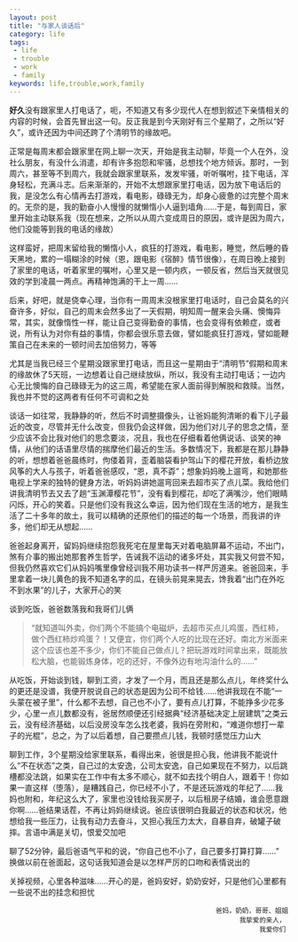 ```yaml
---
layout: post
title: "与家人谈话后"
category: life
tags:
 - life
 - trouble
 - work
 - family
keywords: life,trouble,work,family
---
```

**好久**没有跟家里人打电话了，呃，不知道又有多少现代人在想到叙述下亲情相关的内容的时候，会首先冒出这一句。反正我是到今天刚好有三个星期了，之所以“好久”，或许还因为中间还跨了个清明节的缘故吧。

正常是每周末都会跟家里在网上聊一次天，开始是我主动聊，毕竟一个人在外，没社么朋友，有没什么消遣，却有许多抱怨和牢骚，总想找个地方倾诉。那时，一到周六，甚至等不到周六，我就会跟家里联系，发发牢骚，听听嘱咐，挂下电话，浑身轻松，充满斗志。后来渐渐的，开始不太想跟家里打电话，因为放下电话后的我，是没怎么有心情再去打游戏，看电影，碌碌无为，却身心疲惫的过完整个周末的。无奈的是，我的勤奋小人慢慢的就懒惰小人逼到墙角……于是，每到周日，家里开始主动联系我（现在想来，之所以从周六变成周日的原因，或许是因为周六，他们没能等到我的电话的缘故）

这样蛮好，把周末留给我的懒惰小人，疯狂的打游戏，看电影，睡觉，然后睡的昏天黑地，累的一塌糊涂的时候（恩，跟电影《宿醉》情节很像），在周日晚上接到了家里的电话，听着家里的嘱咐，心里又是一顿内疚，一顿反省，然后当天就很见效的学到凌晨一两点。再精神饱满的干上一周……

后来，好吧，就是侥幸心理，当你有一周周末没根家里打电话时，自己会莫名的兴奋许多，好似，自己的周末会然多出了一天假期，明知周一醒来会头痛、懊悔异常，其实，就像惰性一样，能让自己变得勤奋的事情，也会变得有依赖症，或者说，所有认为对你有益的事情，你都会很乐意去做，譬如能疯狂打游戏，譬如能鞭策自己在未来的一顿时间去加倍努力，等等

尤其是当我已经三个星期没跟家里打电话，而且这一星期由于“清明节”假期和周末的缘故休了5天班，一边想着让自己继续放纵，所以，我没有主动打电话；一边内心无比懊悔的自己碌碌无为的这三周，希望能在家人面前得到解脱和救赎。当然，我也并不觉的这两者有任何不可调和之处

谈话一如往常，我静静的听，然后不时调整摄像头，让爸妈能狗清晰的看下儿子最近的改变，尽管并无什么改变，但我仍会这样做，因为他们对儿子的思念之情，至少应该不会比我对他们的思念要淡，况且，我也在仔细看着他俩说话、谈笑的神情，从他们的话语里尽情的揣摩他们最近的生活。多数情况下，我都是在那儿静静的听，想想着爸爸晨练时，佝偻着背，歪着脑袋看护驾山下的樱花开放，看桥边放风筝的大人与孩子，听着爸爸感叹，“恩，真不孬”；想象妈妈晚上遛弯，和她那些电视上学来的独特的健身方法，听妈妈讲她遛弯回来去超市买了点儿菜。我给他们讲我清明节去又去了趟“玉渊潭樱花节”，没有看到樱花，却吃了满嘴沙，他们眼睛闪烁，开心的笑着。只是他们没有我这么幸运，因为他们现在生活的地方，是我生活了二十多年的故土，我可以精确的还原他们的描述的每一个场景，而我讲的许多，他们却无从想起……

爸爸起身离开，留妈妈继续抱怨我死宅在屋里每天对着电脑屏幕不运动，不出门，煞有介事的搬出她那套养生哲学，告诫我不运动的诸多坏处，其实我又何尝不知，但我仍然喜欢它们从妈妈嘴里像曾经训我不用功读书一样严厉道来。爸爸回来，手里拿着一块儿黄色的我不知道名字的瓜，在镜头前晃来晃去，馋我着“出门在外吃不到水果”的儿子，大家开心的笑

谈到吃饭，爸爸数落我和我哥们儿俩
> “就知道叫外卖，你们两个不能搞个电磁炉，去超市买点儿鸡蛋，西红柿，做个西红柿炒鸡蛋？！又便宜，你们两个人吃的比现在还好。南北方米面来这个应该也差不多少，你们不能自己做点儿？把玩游戏时间拿出来，既能放松大脑，也能锻炼身体，吃的还好，不像外边有地沟油什么的……”

从吃饭，开始谈到钱，聊到工资，才发了一个月，而且还是那么点儿，年终奖什么的更还是没谱，我便开脱说自己的状态是因为公司不给钱……他讲我现在不能“一头蒙在被子里”，什么都不去想，自己也不小了，要有点儿打算，不能挣多少花多少，心里一点儿数都没有，爸居然顺便还引经据典“经济基础决定上层建筑”之类云云，没有经济基础，以后没房没车怎么找老婆，我妈在旁附和，“难道你想打一辈子的光棍”，总之，为了以后着想，自己要攒点儿钱，我顿时感觉压力山大

聊到工作，3个星期没给家里联系，看得出来，爸很是担心我，他讲我不能说什么“不在状态”之类，自己过的太安逸，公司太安逸，自己如果现在不努力，以后跳槽都没法跳，如果实在工作中有太多不顺心，就不如去找个明白人，跟着干！你如果一直这样（堕落），是糟践自己，你已经不小了，不是还玩游戏的年纪了……我妈也附和，年纪这么大了，家里也没钱给我买房子，以后租房子结婚，谁会愿意跟你啊……爸结果话茬，不再让妈妈继续说。爸应该很明白我最近的状态和状况，他想给我一些压力，让我有动力去奋斗，又担心我压力太大，自暴自弃，破罐子破摔。言语中满是关切，恨爱交加吧

聊了52分钟，最后爸语气平和的说，“你自己也不小了，自己要多打算打算……”
换做以前在爸面起，这句话我知道会是以怎样严厉的口吻和表情说出的

关掉视频，心里各种滋味……开心的是，爸妈安好，奶奶安好，只是他们心里都有一些说不出的挂念和担忧

                                                        爸妈，奶奶，哥哥、姐姐
                                                              我挚爱的亲人，
                                                                   我爱你们
